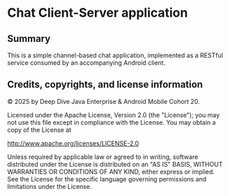 # Chat Client-Server application

## Summary

This is a simple channel-based chat application, implemented as a RESTful service consumed by an accompanying Android client.

## Credits, copyrights, and license information

&copy; 2025 by Deep Dive Java Enterprise & Android Mobile Cohort 20.

Licensed under the Apache License, Version 2.0 (the "License");
you may not use this file except in compliance with the License.
You may obtain a copy of the License at

<http://www.apache.org/licenses/LICENSE-2.0>

Unless required by applicable law or agreed to in writing, software
distributed under the License is distributed on an "AS IS" BASIS,
WITHOUT WARRANTIES OR CONDITIONS OF ANY KIND, either express or implied.
See the License for the specific language governing permissions and
limitations under the License.
